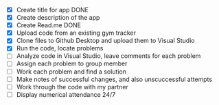 - [x] Create title for app DONE
- [x] Create description of the app 
- [x] Create Read.me DONE
- [x] Upload code from an existing gym tracker
- [x] Clone files to Github Desktop and upload them to Visual Studio 
- [x] Run the code, locate problems 
- [ ] Analyze code in Visual Studio, leave comments for each problem 
- [ ] Assign each problem to group member
- [ ] Work each problem and find a solution
- [ ] Make notes of successful changes, and also unscuccessful attempts
- [ ] Work through the code with my partner
- [ ] Display numerical attendance 24/7
